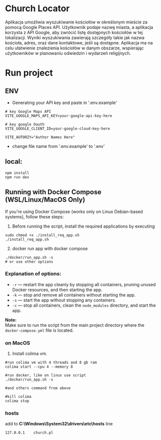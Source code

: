 # Church Locator

Aplikacja umożliwia wyszukiwanie kościołów w określonym mieście za pomocą Google Places API. Użytkownik podaje nazwę miasta, a aplikacja korzysta z API Google, aby zwrócić listę dostępnych kościołów w tej lokalizacji. Wyniki wyszukiwania zawierają szczegóły takie jak nazwa kościoła, adres, oraz dane kontaktowe, jeśli są dostępne. Aplikacja ma na celu ułatwienie znalezienia kościołów w danym obszarze, wspierając użytkowników w planowaniu odwiedzin i wydarzeń religijnych.

# Run project
## ENV
 - Generating your API key and paste in '.env.example'
```
# key Google Maps API
VITE_GOOGLE_MAPS_API_KEY=your-google-api-key-here

# key google Oauth
VITE_GOOGLE_CLIENT_ID=your-google-cloud-key-here

VITE_AUTORZY="Author Names Here"
```
 - change file name from '.env.example' to '.env'

## local:
```
npm install
npm run dev
```

## Running with Docker Compose (WSL/Linux/MacOS Only)

If you're using Docker Compose (works only on Linux Debian-based systems), follow these steps:
1. Before running the script, install the required applications by executing
```
sudo chmod +x ./install_req_app.sh
./install_req_app.sh
```

2. docker run app with docker compose
```
./docker/run_app.sh -s
# or use other options
```
### Explanation of options:

- `-r` — restart the app cleanly by stopping all containers, pruning unused Docker resources, and then starting the app.  
- `-k` — stop and remove all containers without starting the app.  
- `-s` — start the app without stopping any containers.  
- `-c` — stop all containers, clean the `node_modules` directory, and start the app.


**Note:**  
Make sure to run the script from the main project directory where the `docker-compose.yml` file is located.

### on MacOS
1. Install colima vm.
```
#run colima vm with 4 threads and 8 gb ram
colima start --cpu 4 --memory 8

#run docker, like on linux use script
./docker/run_app.sh -s

#and others command from above

#kill colima
colima stop
```


### hosts
add to **C:\Windows\System32\drivers\etc\hosts** line 
```
127.0.0.1    church.pl
```